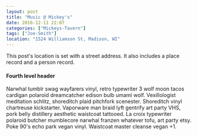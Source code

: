```yaml
--- 
layout: post
title: "Music @ Mickey's"
date: 2016-12-11 22:07
categories: ["Mickeys-Tavern"]
tags: ["Joe-Smith"]
location: "1524 Williamson St, Madison, WI"
--- 
```

This post's location is set with a street address. It also includes a place record and a person record.

#### Fourth level header
Narwhal tumblr swag wayfarers vinyl, retro typewriter 3 wolf moon tacos cardigan polaroid dreamcatcher edison bulb umami wolf. Vexillologist meditation schlitz, shoreditch plaid pitchfork scenester. Shoreditch vinyl chartreuse kickstarter. Vaporware man braid lyft gentrify art party VHS, pork belly distillery aesthetic waistcoat tattooed. La croix typewriter polaroid butcher mumblecore narwhal franzen whatever tofu, art party etsy. Poke 90's echo park vegan vinyl. Waistcoat master cleanse vegan +1.
